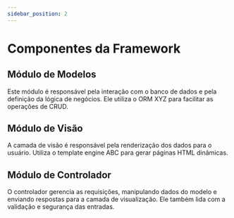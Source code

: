 ```yaml
---
sidebar_position: 2
---
```


# Componentes da Framework

## Módulo de Modelos
Este módulo é responsável pela interação com o banco de dados e pela definição da lógica de negócios. Ele utiliza o ORM XYZ para facilitar as operações de CRUD.

## Módulo de Visão
A camada de visão é responsável pela renderização dos dados para o usuário. Utiliza o template engine ABC para gerar páginas HTML dinâmicas.

## Módulo de Controlador
O controlador gerencia as requisições, manipulando dados do modelo e enviando respostas para a camada de visualização. Ele também lida com a validação e segurança das entradas.

